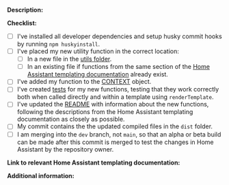 **Description:**

<!--
Describe the functions you are adding. Include a link to an issue if there is one.
-->

**Checklist:**

- [ ] I've installed all developer dependencies and setup husky commit hooks by running `npm huskyinstall`.
- [ ] I've placed my new utility function in the correct location:
  - [ ] In a new file in the [utils folder](https://github.com/Nerwyn/ha-nunjucks/tree/main/src/utils).
  - [ ] In an existing file if functions from the same section of the [Home Assistant templating documentation](https://www.home-assistant.io/docs/configuration/templating/#home-assistant-template-extensions) already exist.
- [ ] I've added my function to the [CONTEXT](https://github.com/Nerwyn/ha-nunjucks/blob/main/src/context.ts) object.
- [ ] I've created [tests](https://github.com/Nerwyn/ha-nunjucks/tree/main/tests/utils) for my new functions, testing that they work correctly both when called directly and within a template using `renderTemplate`.
- [ ] I've updated the [README](https://github.com/Nerwyn/ha-nunjucks#available-extensions) with information about the new functions, following the descriptions from the Home Assistant templating documentation as closely as possible.
- [ ] My commit contains the the updated compiled files in the `dist` folder.
- [ ] I am merging into the `dev` branch, not `main`, so that an alpha or beta build can be made after this commit is merged to test the changes in Home Assistant by the repository owner.

**Link to relevant Home Assistant templating documentation:**

<!--
A link to the section of the Home Assistant templating documentation which contains the original version of this function, if there is one. Otherwise a link to any relevant information, such as MDN Web Docs.

https://www.home-assistant.io/docs/configuration/templating/
-->

**Additional information:**
